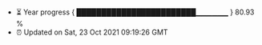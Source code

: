 - ⏳ Year progress { ████████████████████████▁▁▁▁▁▁ } 80.93 %
- ⏰ Updated on Sat, 23 Oct 2021 09:19:26 GMT

